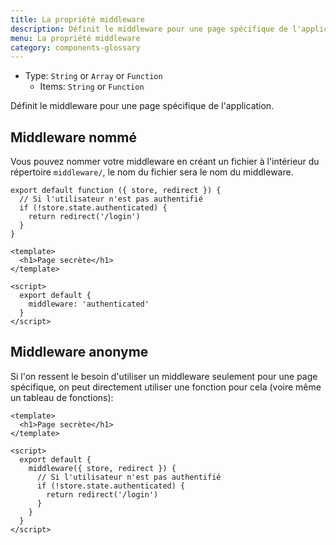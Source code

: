 ```yaml
---
title: La propriété middleware
description: Définit le middleware pour une page spécifique de l'application.
menu: La propriété middleware
category: components-glossary
---
```


- Type: `String` or `Array` or `Function`
  - Items: `String` or `Function`

Définit le middleware pour une page spécifique de l'application.

## Middleware nommé

Vous pouvez nommer votre middleware en créant un fichier à l'intérieur du répertoire `middleware/`, le nom du fichier sera le nom du middleware.

```js{[middleware/authenticated.js]}
export default function ({ store, redirect }) {
  // Si l'utilisateur n'est pas authentifié
  if (!store.state.authenticated) {
    return redirect('/login')
  }
}
```

```html{}[pages/secret.vue]
<template>
  <h1>Page secrète</h1>
</template>

<script>
  export default {
    middleware: 'authenticated'
  }
</script>
```

## Middleware anonyme

Si l'on ressent le besoin d'utiliser un middleware seulement pour une page spécifique, on peut directement utiliser une fonction pour cela (voire même un tableau de fonctions):

```html{[pages/secret.vue]}
<template>
  <h1>Page secrète</h1>
</template>

<script>
  export default {
    middleware({ store, redirect }) {
      // Si l'utilisateur n'est pas authentifié
      if (!store.state.authenticated) {
        return redirect('/login')
      }
    }
  }
</script>
```
